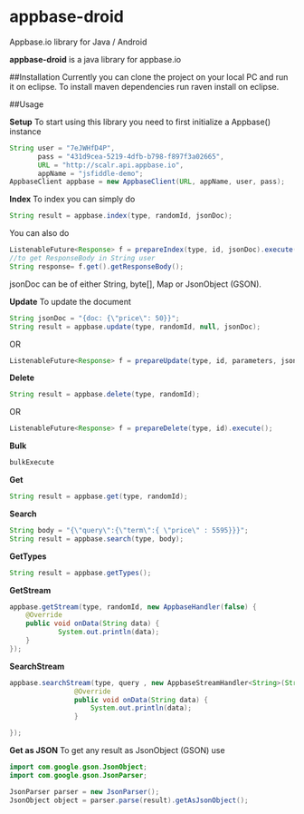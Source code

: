 # appbase-droid
Appbase.io library for Java / Android

**appbase-droid** is a java library for appbase.io


##Installation
Currently you can clone the project on your local PC and run it on eclipse.
To install maven dependencies run raven install on eclipse.

##Usage

**Setup**
To start using this library you need to first initialize a Appbase() instance
```java
String user = "7eJWHfD4P",
       pass = "431d9cea-5219-4dfb-b798-f897f3a02665",
       URL = "http://scalr.api.appbase.io",
       appName = "jsfiddle-demo";
AppbaseClient appbase = new AppbaseClient(URL, appName, user, pass);

```

**Index**
To index you can simply do
```java
String result = appbase.index(type, randomId, jsonDoc);
```
You can also do
```java
ListenableFuture<Response> f = prepareIndex(type, id, jsonDoc).execute();
//to get ResponseBody in String user
String response= f.get().getResponseBody();
```

jsonDoc can be of either String, byte[], Map or JsonObject (GSON).

**Update**
To update the document
```java
String jsonDoc = "{doc: {\"price\": 50}}";
String result = appbase.update(type, randomId, null, jsonDoc);
```
OR
```java
ListenableFuture<Response> f = prepareUpdate(type, id, parameters, jsonDoc).execute();
```
**Delete**
```java
String result = appbase.delete(type, randomId);
```
OR
```java
ListenableFuture<Response> f = prepareDelete(type, id).execute();
```
**Bulk**
```java
bulkExecute
```
**Get**
```java
String result = appbase.get(type, randomId);
```
**Search**
```java
String body = "{\"query\":{\"term\":{ \"price\" : 5595}}}";
String result = appbase.search(type, body);
```
**GetTypes**
```java
String result = appbase.getTypes();
```
**GetStream**
```java
appbase.getStream(type, randomId, new AppbaseHandler(false) {
	@Override
	public void onData(String data) {
    		System.out.println(data);
	}
});
```
**SearchStream**
```java
appbase.searchStream(type, query , new AppbaseStreamHandler<String>(String.class){
				@Override
				public void onData(String data) {
					System.out.println(data);
				}

});
```

**Get as JSON**
To get any result as JsonObject (GSON) use
```java
import com.google.gson.JsonObject;
import com.google.gson.JsonParser;

JsonParser parser = new JsonParser();
JsonObject object = parser.parse(result).getAsJsonObject();
```

